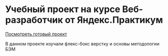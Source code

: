 # Учебный проект на курсе Веб-разработчик от Яндекс.Практикум

[Посмотреть готовый проект](https://how-to-learn.na4u.ru/)

В данном проекте изучали флекс-бокс верстку и основы методологии БЭМ
